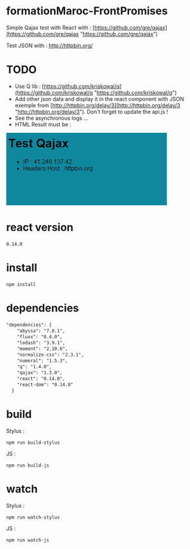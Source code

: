# formationMaroc-FrontPromises
Simple Qajax test with React with :
[https://github.com/gre/qajax](https://github.com/gre/qajax "https://github.com/gre/qajax")

Test JSON with : http://httpbin.org/

# TODO
- Use Q lib : [https://github.com/kriskowal/q](https://github.com/kriskowal/q "https://github.com/kriskowal/q")
- Add other json data and display it in the react component with JSON exemple from [http://httpbin.org/delay/3](http://httpbin.org/delay/3 "http://httpbin.org/delay/3"). Don't forget to update the api.js !
- See the asynchronous logs ...
- HTML Result must be :

![alt tag](./Capture.PNG)

# react version
```
0.14.0
```

# install
```
npm install
```

# dependencies
```
"dependencies": {
    "abyssa": "7.0.1",
    "fluxx": "0.4.0",
    "lodash": "3.9.1",
    "moment": "2.10.6",
    "normalize-css": "2.3.1",
    "numeral": "1.5.3",
    "q": "1.4.0",
    "qajax": "1.3.0",
    "react": "0.14.0",
    "react-dom": "0.14.0"
  }
```

# build
Stylus :
```
npm run build-stylus
```

JS :
```
npm run build-js
```

# watch
Stylus :
```
npm run watch-stylus
```

JS :
```
npm run watch-js
```

